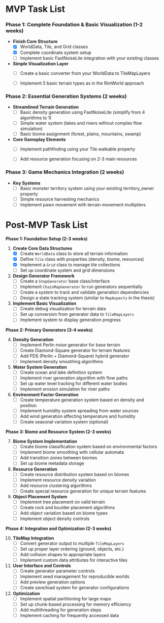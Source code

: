 
# MVP Task List

### Phase 1: Complete Foundation \& Basic Visualization (1-2 weeks)

- **Finish Core Structure** 
	- [x] WorldData, Tile, and Grid classes 
	- [x] Complete coordinate system setup
	- [ ] Implement basic FastNoiseLite integration with your existing classes
- **Simple Visualization Layer**
	- [ ] Create a basic converter from your WorldData to TileMapLayers
	- [ ] Implement 5 basic terrain types as in the RimWorld approach


### Phase 2: Essential Generation Systems (2 weeks)

- **Streamlined Terrain Generation**
	- [ ] Basic density generation using FastNoiseLite (simplify from 4 algorithms to 1)
	- [ ] Simple water system (lakes and rivers without complex flow simulation)
	- [ ] Basic biome assignment (forest, plains, mountains, swamp)
- **Core Gameplay Elements**
	- [ ] Implement pathfinding using your Tile.walkable property
	- [ ] Add resource generation focusing on 2-3 main resources


### Phase 3: Game Mechanics Integration (2 weeks)

- **Key Systems**
	- [ ] Basic monster territory system using your existing territory_owner property
	- [ ] Simple resource harvesting mechanics
	- [ ] Implement pawn movement with terrain movement multipliers

# Post-MVP Task List

**Phase 1: Foundation Setup (2-3 weeks)**

1. **Create Core Data Structures**
	* [x] Create `WorldData` class to store all terrain information
	* [x] Define `Tile` class with properties (density, biome, resources)
	* [x] Implement a `Grid` class to manage tile collections
	* [ ] Set up coordinate system and grid dimensions
2. **Design Generator Framework**
	* [ ] Create a `StepGenerator` base class/interface
	* [ ] Implement `ChainMapGenerator` to run generators sequentially
	* [ ] Create a system to track and validate generation dependencies
	* [ ] Design a state tracking system (similar to `MapAspects` in the thesis)
3. **Implement Basic Visualization**
	* [ ] Create debug visualization for terrain data
	* [ ] Set up conversion from generator data to `TileMapLayers`
	* [ ] Implement system to display generation progress

**Phase 2: Primary Generators (3-4 weeks)**

4. **Density Generation**
	* [ ] Implement Perlin noise generator for base terrain
	* [ ] Create Diamond-Square generator for terrain features
	* [ ] Add PDS (Perlin + Diamond-Square) hybrid generator
	* [ ] Implement density smoothing algorithms
5. **Water System Generation**
	* [ ] Create ocean and lake definition system
	* [ ] Implement river generation algorithm with flow paths
	* [ ] Set up water level tracking for different water bodies
	* [ ] Implement erosion simulation for river paths
6. **Environment Factor Generation**
	* [ ] Create temperature generation system based on density and position
	* [ ] Implement humidity system spreading from water sources
	* [ ] Add wind generation affecting temperature and humidity
	* [ ] Create seasonal variation system (optional)

**Phase 3: Biome and Resource System (2-3 weeks)**

7. **Biome System Implementation**
	* [ ] Create biome classification system based on environmental factors
	* [ ] Implement biome smoothing with cellular automata
	* [ ] Add transition zones between biomes
	* [ ] Set up biome metadata storage
8. **Resource Generation**
	* [ ] Create resource distribution system based on biomes
	* [ ] Implement resource density variation
	* [ ] Add resource clustering algorithms
	* [ ] Create special resource generation for unique terrain features
9. **Object Placement System**
	* [ ] Implement tree placement on valid terrain
	* [ ] Create rock and boulder placement algorithms
	* [ ] Add object variation based on biome types
	* [ ] Implement object density controls

**Phase 4: Integration and Optimization (2-3 weeks)**

10. **TileMap Integration**
	* [ ] Convert generator output to multiple `TileMapLayers`
	* [ ] Set up proper layer ordering (ground, objects, etc.)
	* [ ] Add collision shapes to appropriate layers
	* [ ] Implement custom data attributes for interactive tiles
11. **User Interface and Controls**
	* [ ] Create generator parameter controls
	* [ ] Implement seed management for reproducible worlds
	* [ ] Add preview generation options
	* [ ] Create save/load system for generator configurations
12. **Optimization**
	* [ ] Implement spatial partitioning for large maps
	* [ ] Set up chunk-based processing for memory efficiency
	* [ ] Add multithreading for generation steps
	* [ ] Implement caching for frequently accessed data
